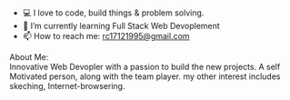 

<!--
**raaj1712/raaj1712** is a ✨ _special_ ✨ repository because its `README.md` (this file) appears on your GitHub profile.-->


- 💻 I love to code, build things & problem solving.
- 🌱 I’m currently learning Full Stack Web Devoplement
- 📫 How to reach me: [rc17121995@gmail.com](https://mail.google.com/mail/u/0/?tab=rm&ogbl#inbox)

About Me:
<br>
Innovative Web Devopler with a passion to build the new projects. A self Motivated person, along with the team player.
my other interest includes skeching, Internet-browsering.

